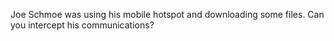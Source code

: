 Joe Schmoe was using his mobile hotspot and downloading some files. Can you intercept his communications?
